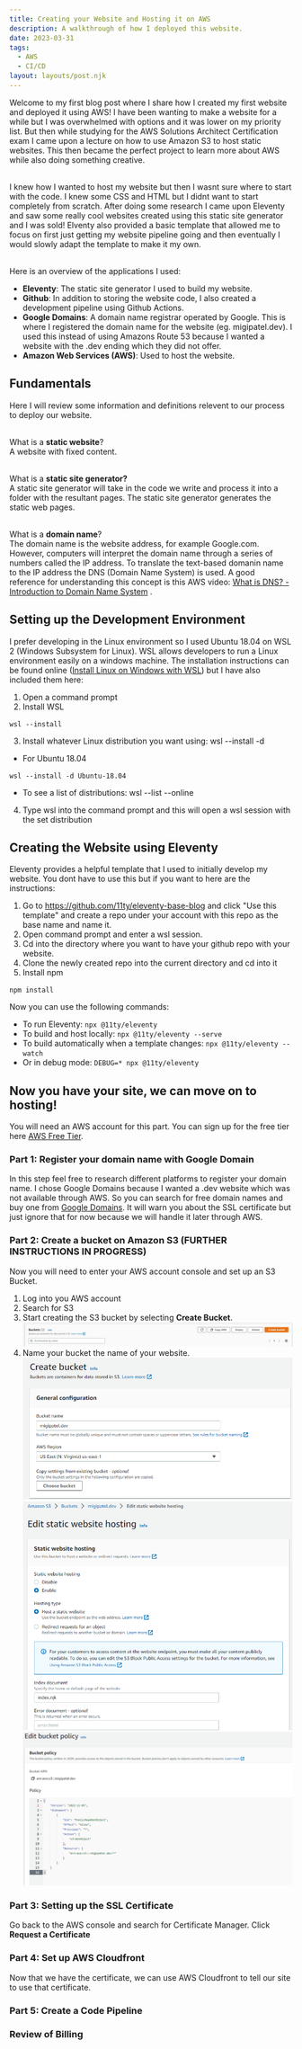 ```yaml
---
title: Creating your Website and Hosting it on AWS
description: A walkthrough of how I deployed this website.
date: 2023-03-31
tags:
  - AWS
  - CI/CD
layout: layouts/post.njk
---
```

Welcome to my first blog post where I share how I created my first website and deployed it using AWS! I have been wanting to make a website for a while but I was overwhelmed with options and it was lower on my priority list. But then while studying for the AWS Solutions Architect Certification exam I came upon a lecture on how to use Amazon S3 to host static websites. This then became the perfect project to learn more about AWS while also doing something creative.

<br>I knew how I wanted to host my website but then I wasnt sure where to start with the code. I knew some CSS and HTML but I didnt want to start completely from scratch. After doing some research I came upon Eleventy and saw some really cool websites created using this static site generator and I was sold! Elventy also provided a basic template that allowed me to focus on first just getting my website pipeline going and then eventually I would slowly adapt the template to make it my own.

<br>Here is an overview of the applications I used:
* <strong>Eleventy</strong>: The static site generator I used to build my website.
* <strong>Github</strong>: In addition to storing the website code, I also created a development pipeline using Github Actions.
* <strong>Google Domains</strong>: A domain name registrar operated by Google. This is where I registered the domain name for the website (eg. migipatel.dev). I used this instead of using Amazons Route 53 because I wanted a website with the .dev ending which they did not offer.
* <strong>Amazon Web Services (AWS)</strong>: Used to host the website.


## Fundamentals
Here I will review some information and definitions relevent to our process to deploy our website.


<br>What is a <strong>static website</strong>?<br>
A website with fixed content.

<br>What is a <strong>static site generator?</strong><br>
A static site generator will take in the code we write and process it into a folder with the resultant pages. The static site generator generates the static web pages.

<br>What is a <strong>domain name</strong>?<br>
The domain name is the website address, for example Google.com. However, computers will interpret the domain name through a series of numbers called the IP address. To translate the text-based domanin name to the IP address the DNS (Domain Name System) is used. A good reference for understanding this concept is this AWS video: [What is DNS? - Introduction to Domain Name System](https://www.youtube.com/watch?time_continue=5&v=e2xLV7pCOLI&source_ve_path=MjM4NTE&feature=emb_title) . 

## Setting up the Development Environment
I prefer developing in the Linux environment so I used Ubuntu 18.04 on WSL 2 (Windows Subsystem for Linux). WSL allows developers to run a Linux environment easily on a windows machine. The installation instructions can be found online ([Install Linux on Windows with WSL](https://learn.microsoft.com/en-us/windows/wsl/install)) but I have also included them here:
1. Open a command prompt
2. Install WSL
```diff-js
wsl --install
```
3. Install whatever Linux distribution you want using: wsl --install -d
* For Ubuntu 18.04
```diff-js
wsl --install -d Ubuntu-18.04
```
* To see a list of distributions: wsl --list --online
4. Type wsl into the command prompt and this will open a wsl session with the set distribution

## Creating the Website using Eleventy 
Eleventy provides a helpful template that I used to initially develop my website. You dont have to use this but if you want to here are the instructions:
1. Go to https://github.com/11ty/eleventy-base-blog and click "Use this template" and create a repo under your account with this repo as the base name and name it.
2. Open command prompt and enter a wsl session.
3. Cd into the directory where you want to have your github repo with your website.
4. Clone the newly created repo into the current directory and cd into it 
5. Install npm
```diff-js
npm install
```
Now you can use the following commands:
* To run Eleventy: `npx @11ty/eleventy`
* To build and host locally: `npx @11ty/eleventy --serve`
* To build automatically when a template changes: `npx @11ty/eleventy --watch`
* Or in debug mode: `DEBUG=* npx @11ty/eleventy`

## Now you have your site, we can move on to hosting!
You will need an AWS account for this part. You can sign up for the free tier here [AWS Free Tier](https://aws.amazon.com/free).

### Part 1: Register your domain name with Google Domain
In this step feel free to research different platforms to register your domain name. I chose Google Domains because I wanted a .dev website which was not available through AWS. So you can search for free domain names and buy one from [Google Domains](https://www.domains.google). It will warn you about the SSL certificate but just ignore that for now because we will handle it later through AWS.

### Part 2: Create a bucket on Amazon S3 (FURTHER INSTRUCTIONS IN PROGRESS)
Now you will need to enter your AWS account console and set up an S3 Bucket.
1. Log into you AWS account
2. Search for S3
3. Start creating the S3 bucket by selecting <strong>Create Bucket</strong>.
<br><img src = "/img/createWebsitePost/createS3Bucket.png" /> <br>
4. Name your bucket the name of your website.
<br><img src = "/img/createWebsitePost/nameBucket.png" /> <br>
<img src = "/img/createWebsitePost/editStaticHostingWebsite.png" /> <br>
<img src = "/img/createWebsitePost/editBucketPolicy.png" /> <br>

### Part 3: Setting up the SSL Certificate
Go back to the AWS console and search for Certificate Manager. Click <strong> Request a Certificate </strong>

### Part 4: Set up AWS Cloudfront 
Now that we have the certificate, we can use AWS Cloudfront to tell our site to use that certificate.

### Part 5: Create a Code Pipeline

### Review of Billing







